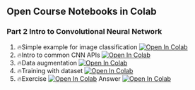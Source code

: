 ## Open Course Notebooks in Colab
### Part 2 Intro to Convolutional Neural Network
1. 🔥Simple example for image classification [![Open In Colab](https://colab.research.google.com/assets/colab-badge.svg)](https://colab.research.google.com/github/TA-aiacademy/course_3.0/blob/main/05_CVCNN/Part2_Intro_to_Convolutional_Neural_Network/01_Simple_example_for_image_classification.ipynb)
2. 🔥Intro to common CNN APIs [![Open In Colab](https://colab.research.google.com/assets/colab-badge.svg)](https://colab.research.google.com/github/TA-aiacademy/course_3.0/blob/main/05_CVCNN/Part2_Intro_to_Convolutional_Neural_Network/02_Intro_to_common_CNN_APIs.ipynb)
3. 🔥Data augmentation [![Open In Colab](https://colab.research.google.com/assets/colab-badge.svg)](https://colab.research.google.com/github/TA-aiacademy/course_3.0/blob/main/05_CVCNN/Part2_Intro_to_Convolutional_Neural_Network/03_Data_augmentation.ipynb)
4. 🔥Training with dataset [![Open In Colab](https://colab.research.google.com/assets/colab-badge.svg)](https://colab.research.google.com/github/TA-aiacademy/course_3.0/blob/main/05_CVCNN/Part2_Intro_to_Convolutional_Neural_Network/03_2_training_with_dataset.ipynb)
5. 🔥Exercise [![Open In Colab](https://colab.research.google.com/assets/colab-badge.svg)](https://colab.research.google.com/github/TA-aiacademy/course_3.0/blob/main/05_CVCNN/Part2_Intro_to_Convolutional_Neural_Network/04-1_Exercise.ipynb) Answer [![Open In Colab](https://colab.research.google.com/assets/colab-badge.svg)](https://colab.research.google.com/github/TA-aiacademy/course_3.0/blob/main/05_CVCNN/Part2_Intro_to_Convolutional_Neural_Network/04-2_Exercise_ans.ipynb)
